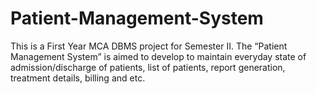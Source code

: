 # Patient-Management-System
This is a First Year MCA DBMS project for Semester II. The “Patient Management System” is aimed to develop to maintain everyday state of admission/discharge of patients, list of patients, report generation, treatment details, billing and etc. 

